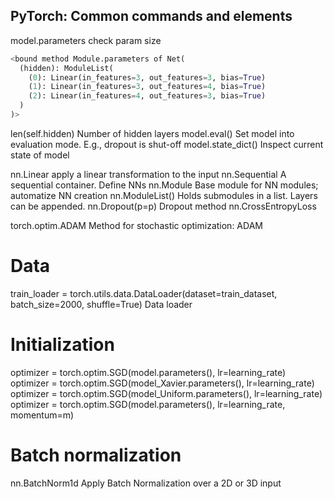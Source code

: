 ## PyTorch: Common commands and elements

model.parameters    check param size
```python
<bound method Module.parameters of Net(
  (hidden): ModuleList(
    (0): Linear(in_features=3, out_features=3, bias=True)
    (1): Linear(in_features=3, out_features=4, bias=True)
    (2): Linear(in_features=4, out_features=3, bias=True)
  )
)>
```
len(self.hidden)    Number of hidden layers
model.eval()    Set model into evaluation mode. E.g., dropout is shut-off
model.state_dict()  Inspect current state of model

nn.Linear	apply a linear transformation to the input
nn.Sequential   A sequential container. Define NNs
nn.Module   Base module for NN modules; automatize NN creation
nn.ModuleList() Holds submodules in a list. Layers can be appended.
nn.Dropout(p=p) Dropout method
nn.CrossEntropyLoss


torch.optim.ADAM     Method for stochastic optimization: ADAM

# Data
train_loader = torch.utils.data.DataLoader(dataset=train_dataset, batch_size=2000, shuffle=True)  Data loader

# Initialization
optimizer = torch.optim.SGD(model.parameters(), lr=learning_rate)
optimizer = torch.optim.SGD(model_Xavier.parameters(), lr=learning_rate)
optimizer = torch.optim.SGD(model_Uniform.parameters(), lr=learning_rate)
optimizer = torch.optim.SGD(model.parameters(), lr=learning_rate, momentum=m)

# Batch normalization
nn.BatchNorm1d  Apply Batch Normalization over a 2D or 3D input
